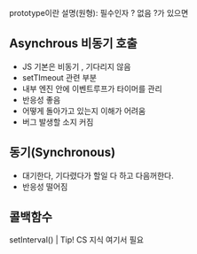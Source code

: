 prototype이란 설명(원형): 필수인자 ? 없음
?가 있으면 



## Asynchrous 비동기 호출
-  JS 기본은 비동기 , 기다리지 않음
-  setTImeout 관련 부분
-  내부 엔진 안에 이벤트루프가 타이머를 관리
-  반응성 좋음
-  어떻게 돌아가고 있는지 이해가 어려움
-  버그 발생할 소지 커짐


## 동기(Synchronous) 
- 대기한다, 기다렸다가 할일 다 하고 다음꺼한다.
- 반응성 떨어짐



## 콜백함수
setInterval()
| Tip!
CS 지식 여기서 필요